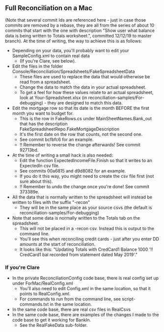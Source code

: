 ## Full Reconciliation on a Mac
(Note that several commit Ids are referenced here - just in case those commits are removed by a rebase, they are all from the series of about 10 commits that start with the one with description "Show user what balance data is being written to Totals worksheet.", committed 12/12/19 to master branch).
At the time of writing, the way to achieve this is as follows:
* Depending on your data, you'll probably want to edit your SampleConfig.xml to contain real data
    * (If you're Clare, see below).
* Edit the files in the folder Console/Reconciliation/Spreadsheets/FakeSpreadsheetData
    * These files are used to replace the data that would otherwise be read from a spreadsheet.
    * Change the data to match the data in your actual spreadsheet.
    * To get a feel for how these values relate to an actual spreadsheet, look at Your-Spreadsheet.xlsx (in reconciliation-samples/For-debugging) - they are designed to match this data.
* Edit the mortgage row so that its date is the month BEFORE the first month you want to budget for.
    * This is the row in FakeRows.cs under MainSheetNames.Bank_out that has the description FakeSpreadsheetRepo.FakeMortgageDescription
    * It's the first date on the row that counts, not the second one.
    * See commit bcfbfc6 for an example.
    * !! Remember to reverse the change afterwards! See commit 92713bd.
* At the time of writing a small hack is also needed:
    * Edit the function ExpectedIncomeFile.Finish so that it writes to an ExpectedIn csv file.
    * See commits 00a6815 and d9d8082 for an example.
    * If you do it this way, you might need to create the csv file first (not sure about this).
    * !! Remember to undo the change once you're done! See commit 373389e.
* All the data that is normally written to the spreadsheet will instead be written to files with the suffix "-recon"
    * They will be in the same place as your source csvs (the default is reconciliation-samples/For-debugging)
* Note that some data is normally written to the Totals tab on the spreadsheet.
    * This will not be placed in a -recon csv. Instead this is output to the command line.
    * You'll see this when reconciling credit cards - just after you enter DD amounts at the start of reconciliation.
    * It looks like this: "Updating Totals with CredCard1 Balance 1000 '!! CredCard1 bal recorded from statement dated May 2019'."

### If you're Clare
* In the private ReconciliationConfig code base, there is real config set up under ForMac/RealConfig.xml
    * You'll also need to edit Config.xml in the same location, so that it points to RealConfig.xml.
    * For commands to run from the command line, see script-commands.txt in the same location.
* In the same code base, there are real csv files in RealCsvs
* In the same code base, there are examples of the changes I made to the code base to get it working for BankIn.
    * See the RealFakeData sub-folder.